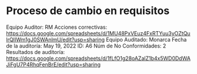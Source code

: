 # Proceso de cambio en requisitos

Equipo Auditor: RM
Acciones correctivas: https://docs.google.com/spreadsheets/d/1MU48PxVEuz4FxRTYuu3yOZtQulrQIIWm1gJ0SWAnlmU/edit?usp=sharing
Equipo Auditado: Monarca
Fecha de la auditoría: May 19, 2022
ID: A6
Núm de No Conformidades: 2
Resultados de auditoría: https://docs.google.com/spreadsheets/d/1fLfO1g28oAZalZ1b4x5WD0DdWAJiFgU7P4RhqFenBrE/edit?usp=sharing